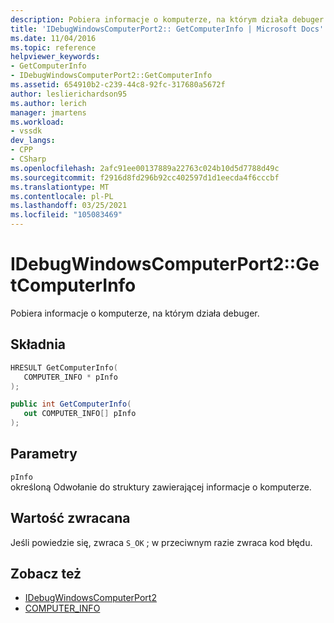 ```yaml
---
description: Pobiera informacje o komputerze, na którym działa debuger.
title: 'IDebugWindowsComputerPort2:: GetComputerInfo | Microsoft Docs'
ms.date: 11/04/2016
ms.topic: reference
helpviewer_keywords:
- GetComputerInfo
- IDebugWindowsComputerPort2::GetComputerInfo
ms.assetid: 654910b2-c239-44c8-92fc-317680a5672f
author: leslierichardson95
ms.author: lerich
manager: jmartens
ms.workload:
- vssdk
dev_langs:
- CPP
- CSharp
ms.openlocfilehash: 2afc91ee00137889a22763c024b10d5d7788d49c
ms.sourcegitcommit: f2916d8fd296b92cc402597d1d1eecda4f6cccbf
ms.translationtype: MT
ms.contentlocale: pl-PL
ms.lasthandoff: 03/25/2021
ms.locfileid: "105083469"
---
```

# <a name="idebugwindowscomputerport2getcomputerinfo"></a>IDebugWindowsComputerPort2::GetComputerInfo
Pobiera informacje o komputerze, na którym działa debuger.

## <a name="syntax"></a>Składnia

```cpp
HRESULT GetComputerInfo(
   COMPUTER_INFO * pInfo
);
```

```csharp
public int GetComputerInfo(
   out COMPUTER_INFO[] pInfo
);
```

## <a name="parameters"></a>Parametry
`pInfo`\
określoną Odwołanie do struktury zawierającej informacje o komputerze.

## <a name="return-value"></a>Wartość zwracana
 Jeśli powiedzie się, zwraca `S_OK` ; w przeciwnym razie zwraca kod błędu.

## <a name="see-also"></a>Zobacz też
- [IDebugWindowsComputerPort2](../../../extensibility/debugger/reference/idebugwindowscomputerport2.md)
- [COMPUTER_INFO](../../../extensibility/debugger/reference/computer-info.md)
